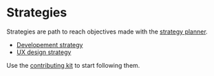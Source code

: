 # Strategies

Strategies are path to reach objectives made with the [strategy planner](https://github.com/esteem8app/esteem8app.github.io/blob/master/docs/strategies/Strategy-planner.md).

* [Developement strategy](https://github.com/esteem8app/esteem8app.github.io/blob/master/docs/strategies/Developement-strategy.md)
* [UX design strategy](https://github.com/esteem8app/esteem8app.github.io/blob/master/docs/strategies/UX-design-strategy.md)

Use the [contributing kit](https://github.com/esteem8app/esteem8app.github.io/tree/master/docs/contributing-kit) to start following them.
